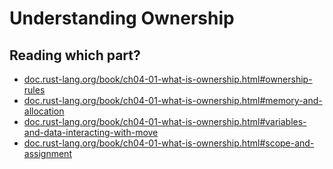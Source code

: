 # Understanding Ownership

## Reading which part?

* [doc.rust-lang.org/book/ch04-01-what-is-ownership.html#ownership-rules](https://doc.rust-lang.org/book/ch04-01-what-is-ownership.html#ownership-rules)
* [doc.rust-lang.org/book/ch04-01-what-is-ownership.html#memory-and-allocation](https://doc.rust-lang.org/book/ch04-01-what-is-ownership.html#memory-and-allocation)
* [doc.rust-lang.org/book/ch04-01-what-is-ownership.html#variables-and-data-interacting-with-move](https://doc.rust-lang.org/book/ch04-01-what-is-ownership.html#variables-and-data-interacting-with-move)
* [doc.rust-lang.org/book/ch04-01-what-is-ownership.html#scope-and-assignment](https://doc.rust-lang.org/book/ch04-01-what-is-ownership.html#scope-and-assignment)